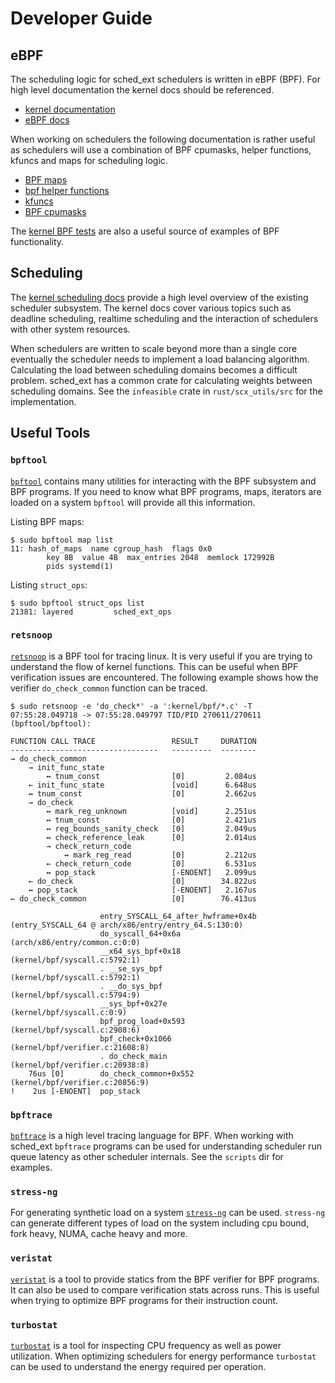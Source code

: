 # Developer Guide
## eBPF
The scheduling logic for sched_ext schedulers is written in eBPF (BPF). For
high level documentation the kernel docs should be referenced.

- [kernel documentation](https://docs.kernel.org/bpf/index.html)
- [eBPF docs](https://ebpf-docs.dylanreimerink.nl/)

When working on schedulers the following documentation is rather useful as
schedulers will use a combination of BPF cpumasks, helper functions, kfuncs and
maps for scheduling logic.

- [BPF maps](https://docs.kernel.org/bpf/maps.html)
- [bpf helper functions](https://man7.org/linux/man-pages/man7/bpf-helpers.7.html)
- [kfuncs](https://docs.kernel.org/bpf/kfuncs.html)
- [BPF cpumasks](https://docs.kernel.org/bpf/cpumasks.html)

The [kernel BPF tests](https://git.kernel.org/pub/scm/linux/kernel/git/torvalds/linux.git/tree/tools/testing/selftests/bpf)
are also a useful source of examples of BPF functionality.

## Scheduling
The [kernel scheduling docs](https://docs.kernel.org/scheduler/index.html)
provide a high level overview of the existing scheduler subsystem. The kernel
docs cover various topics such as deadline scheduling, realtime scheduling and
the interaction of schedulers with other system resources.

When schedulers are written to scale beyond more than a single core eventually
the scheduler needs to implement a load balancing algorithm. Calculating the
load between scheduling domains becomes a difficult problem. sched_ext has a
common crate for calculating weights between scheduling domains. See the
`infeasible` crate in `rust/scx_utils/src` for the implementation.

## Useful Tools
### `bpftool`
[`bpftool`](https://github.com/libbpf/bpftool) contains many utilities for
interacting with the BPF subsystem and BPF programs. If you need to know
what BPF programs, maps, iterators are loaded on a system `bpftool` will
provide all this information.

Listing BPF maps:
```
$ sudo bpftool map list
11: hash_of_maps  name cgroup_hash  flags 0x0
        key 8B  value 4B  max_entries 2048  memlock 172992B
        pids systemd(1)
```
Listing `struct_ops`:
```
$ sudo bpftool struct_ops list 
21381: layered         sched_ext_ops                   
```

### `retsnoop`
[`retsnoop`](https://github.com/anakryiko/retsnoop) is a BPF tool for tracing
linux. It is very useful if you are trying to understand the flow of kernel
functions. This can be useful when BPF verification issues are encountered. The
following example shows how the verifier `do_check_common` function can be
traced.

```
$ sudo retsnoop -e 'do_check*' -a ':kernel/bpf/*.c' -T
07:55:28.049718 -> 07:55:28.049797 TID/PID 270611/270611 (bpftool/bpftool):

FUNCTION CALL TRACE                 RESULT     DURATION
---------------------------------   ---------  --------
→ do_check_common                                      
    → init_func_state                                  
        ↔ tnum_const                [0]         2.084us
    ← init_func_state               [void]      6.648us
    ↔ tnum_const                    [0]         2.662us
    → do_check                                         
        ↔ mark_reg_unknown          [void]      2.251us
        ↔ tnum_const                [0]         2.421us
        ↔ reg_bounds_sanity_check   [0]         2.049us
        ↔ check_reference_leak      [0]         2.014us
        → check_return_code                            
            ↔ mark_reg_read         [0]         2.212us
        ← check_return_code         [0]         6.531us
        ↔ pop_stack                 [-ENOENT]   2.099us
    ← do_check                      [0]        34.822us
    ↔ pop_stack                     [-ENOENT]   2.167us
← do_check_common                   [0]        76.413us

                    entry_SYSCALL_64_after_hwframe+0x4b  (entry_SYSCALL_64 @ arch/x86/entry/entry_64.S:130:0)
                    do_syscall_64+0x6a                   (arch/x86/entry/common.c:0:0)                       
                    __x64_sys_bpf+0x18                   (kernel/bpf/syscall.c:5792:1)                       
                    . __se_sys_bpf                       (kernel/bpf/syscall.c:5792:1)                       
                    . __do_sys_bpf                       (kernel/bpf/syscall.c:5794:9)                       
                    __sys_bpf+0x27e                      (kernel/bpf/syscall.c:0:9)                          
                    bpf_prog_load+0x593                  (kernel/bpf/syscall.c:2908:6)                       
                    bpf_check+0x1066                     (kernel/bpf/verifier.c:21608:8)                     
                    . do_check_main                      (kernel/bpf/verifier.c:20938:8)                     
    76us [0]        do_check_common+0x552                (kernel/bpf/verifier.c:20856:9)                     
!    2us [-ENOENT]  pop_stack                                                                                
```

### `bpftrace`
[`bpftrace`](https://github.com/bpftrace/bpftrace) is a high level tracing
language for BPF. When working with sched_ext `bpftrace` programs can be used
for understanding scheduler run queue latency as other scheduler internals. See
the `scripts` dir for examples.

### `stress-ng`
For generating synthetic load on a system
[`stress-ng`](https://github.com/ColinIanKing/stress-ng) can be used.
`stress-ng` can generate different types of load on the system including cpu
bound, fork heavy, NUMA, cache heavy and more.

### `veristat`
[`veristat`](https://github.com/libbpf/veristat) is a tool to provide statics
from the BPF verifier for BPF programs. It can also be used to compare
verification stats across runs. This is useful when trying to optimize BPF
programs for their instruction count.

### `turbostat`
[`turbostat`](https://git.kernel.org/pub/scm/linux/kernel/git/torvalds/linux.git/tree/tools/power/x86/turbostat)
is a tool for inspecting CPU frequency as well as power utilization. When
optimizing schedulers for energy performance `turbostat` can be used to
understand the energy required per operation.
